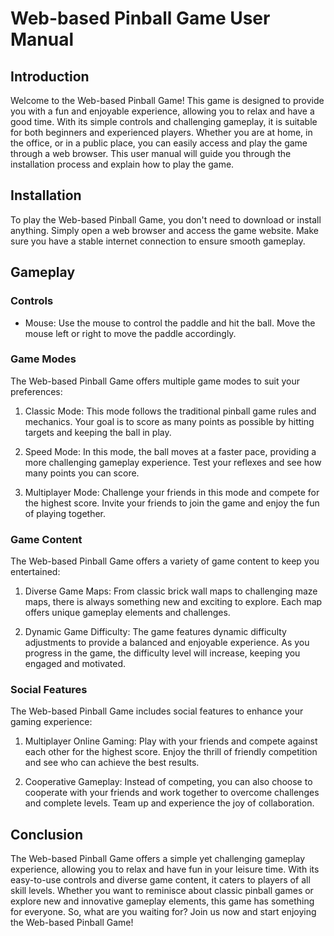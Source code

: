 # Web-based Pinball Game User Manual

## Introduction

Welcome to the Web-based Pinball Game! This game is designed to provide you with a fun and enjoyable experience, allowing you to relax and have a good time. With its simple controls and challenging gameplay, it is suitable for both beginners and experienced players. Whether you are at home, in the office, or in a public place, you can easily access and play the game through a web browser. This user manual will guide you through the installation process and explain how to play the game.

## Installation

To play the Web-based Pinball Game, you don't need to download or install anything. Simply open a web browser and access the game website. Make sure you have a stable internet connection to ensure smooth gameplay.

## Gameplay

### Controls

- Mouse: Use the mouse to control the paddle and hit the ball. Move the mouse left or right to move the paddle accordingly.

### Game Modes

The Web-based Pinball Game offers multiple game modes to suit your preferences:

1. Classic Mode: This mode follows the traditional pinball game rules and mechanics. Your goal is to score as many points as possible by hitting targets and keeping the ball in play.

2. Speed Mode: In this mode, the ball moves at a faster pace, providing a more challenging gameplay experience. Test your reflexes and see how many points you can score.

3. Multiplayer Mode: Challenge your friends in this mode and compete for the highest score. Invite your friends to join the game and enjoy the fun of playing together.

### Game Content

The Web-based Pinball Game offers a variety of game content to keep you entertained:

1. Diverse Game Maps: From classic brick wall maps to challenging maze maps, there is always something new and exciting to explore. Each map offers unique gameplay elements and challenges.

2. Dynamic Game Difficulty: The game features dynamic difficulty adjustments to provide a balanced and enjoyable experience. As you progress in the game, the difficulty level will increase, keeping you engaged and motivated.

### Social Features

The Web-based Pinball Game includes social features to enhance your gaming experience:

1. Multiplayer Online Gaming: Play with your friends and compete against each other for the highest score. Enjoy the thrill of friendly competition and see who can achieve the best results.

2. Cooperative Gameplay: Instead of competing, you can also choose to cooperate with your friends and work together to overcome challenges and complete levels. Team up and experience the joy of collaboration.

## Conclusion

The Web-based Pinball Game offers a simple yet challenging gameplay experience, allowing you to relax and have fun in your leisure time. With its easy-to-use controls and diverse game content, it caters to players of all skill levels. Whether you want to reminisce about classic pinball games or explore new and innovative gameplay elements, this game has something for everyone. So, what are you waiting for? Join us now and start enjoying the Web-based Pinball Game!